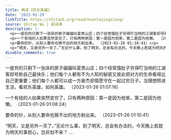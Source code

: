 ```yaml
---
title: 再读《欢乐英雄》
date: '2023-01-29'
linkTitle: https://shitao5.org/read/huanleyingxiong/
source: Shitao Wu | 吴诗涛
description: |-
  <p>一座穷的只剩下一张床的房子偏偏叫富贵山庄；四个经常饿肚子穷得叮当响的江湖客却号称自己最快乐；他们每个人都有不为人知的秘密又彼此把对方的生命看得比自己更重要；他们每个人都可以成一方豪杰却情愿守在一起过穷日子。当理想照进生活，看欢乐英雄，如何英雄。 （2023-01-26 01:07:16）</p>
  <p>一个有钱的人如果突然变穷了，只有两种原因：第一是因为他笨，第二是因为他懒。 （2023-01-26 01:08:24）</p>
  <p>要命的针，从别人要命也猜不出的地方射出来。 （2023-01-26 01:10:41）</p>
  <p>“明天，又是另外一天了。”无论什么事，到了明天，总会有办法的，今天晚上若就为明天的事担心，岂非划不来？ ...
disable_comments: true
---
```

<p>一座穷的只剩下一张床的房子偏偏叫富贵山庄；四个经常饿肚子穷得叮当响的江湖客却号称自己最快乐；他们每个人都有不为人知的秘密又彼此把对方的生命看得比自己更重要；他们每个人都可以成一方豪杰却情愿守在一起过穷日子。当理想照进生活，看欢乐英雄，如何英雄。 （2023-01-26 01:07:16）</p>
<p>一个有钱的人如果突然变穷了，只有两种原因：第一是因为他笨，第二是因为他懒。 （2023-01-26 01:08:24）</p>
<p>要命的针，从别人要命也猜不出的地方射出来。 （2023-01-26 01:10:41）</p>
<p>“明天，又是另外一天了。”无论什么事，到了明天，总会有办法的，今天晚上若就为明天的事担心，岂非划不来？ ...